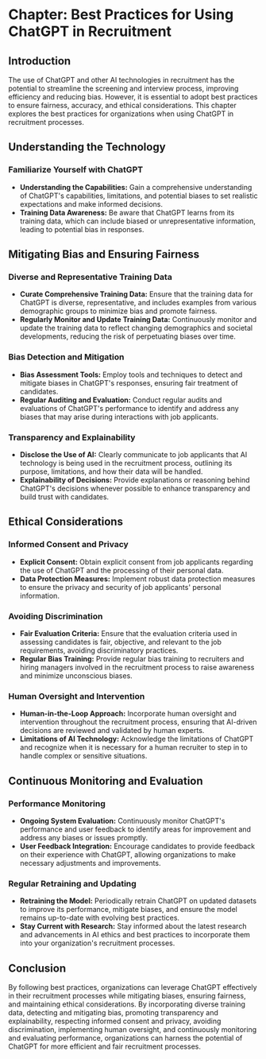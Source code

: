 Chapter: Best Practices for Using ChatGPT in Recruitment
========================================================

Introduction
------------

The use of ChatGPT and other AI technologies in recruitment has the potential to streamline the screening and interview process, improving efficiency and reducing bias. However, it is essential to adopt best practices to ensure fairness, accuracy, and ethical considerations. This chapter explores the best practices for organizations when using ChatGPT in recruitment processes.

Understanding the Technology
----------------------------

### Familiarize Yourself with ChatGPT

* **Understanding the Capabilities:** Gain a comprehensive understanding of ChatGPT's capabilities, limitations, and potential biases to set realistic expectations and make informed decisions.
* **Training Data Awareness:** Be aware that ChatGPT learns from its training data, which can include biased or unrepresentative information, leading to potential bias in responses.

Mitigating Bias and Ensuring Fairness
-------------------------------------

### Diverse and Representative Training Data

* **Curate Comprehensive Training Data:** Ensure that the training data for ChatGPT is diverse, representative, and includes examples from various demographic groups to minimize bias and promote fairness.
* **Regularly Monitor and Update Training Data:** Continuously monitor and update the training data to reflect changing demographics and societal developments, reducing the risk of perpetuating biases over time.

### Bias Detection and Mitigation

* **Bias Assessment Tools:** Employ tools and techniques to detect and mitigate biases in ChatGPT's responses, ensuring fair treatment of candidates.
* **Regular Auditing and Evaluation:** Conduct regular audits and evaluations of ChatGPT's performance to identify and address any biases that may arise during interactions with job applicants.

### Transparency and Explainability

* **Disclose the Use of AI:** Clearly communicate to job applicants that AI technology is being used in the recruitment process, outlining its purpose, limitations, and how their data will be handled.
* **Explainability of Decisions:** Provide explanations or reasoning behind ChatGPT's decisions whenever possible to enhance transparency and build trust with candidates.

Ethical Considerations
----------------------

### Informed Consent and Privacy

* **Explicit Consent:** Obtain explicit consent from job applicants regarding the use of ChatGPT and the processing of their personal data.
* **Data Protection Measures:** Implement robust data protection measures to ensure the privacy and security of job applicants' personal information.

### Avoiding Discrimination

* **Fair Evaluation Criteria:** Ensure that the evaluation criteria used in assessing candidates is fair, objective, and relevant to the job requirements, avoiding discriminatory practices.
* **Regular Bias Training:** Provide regular bias training to recruiters and hiring managers involved in the recruitment process to raise awareness and minimize unconscious biases.

### Human Oversight and Intervention

* **Human-in-the-Loop Approach:** Incorporate human oversight and intervention throughout the recruitment process, ensuring that AI-driven decisions are reviewed and validated by human experts.
* **Limitations of AI Technology:** Acknowledge the limitations of ChatGPT and recognize when it is necessary for a human recruiter to step in to handle complex or sensitive situations.

Continuous Monitoring and Evaluation
------------------------------------

### Performance Monitoring

* **Ongoing System Evaluation:** Continuously monitor ChatGPT's performance and user feedback to identify areas for improvement and address any biases or issues promptly.
* **User Feedback Integration:** Encourage candidates to provide feedback on their experience with ChatGPT, allowing organizations to make necessary adjustments and improvements.

### Regular Retraining and Updating

* **Retraining the Model:** Periodically retrain ChatGPT on updated datasets to improve its performance, mitigate biases, and ensure the model remains up-to-date with evolving best practices.
* **Stay Current with Research:** Stay informed about the latest research and advancements in AI ethics and best practices to incorporate them into your organization's recruitment processes.

Conclusion
----------

By following best practices, organizations can leverage ChatGPT effectively in their recruitment processes while mitigating biases, ensuring fairness, and maintaining ethical considerations. By incorporating diverse training data, detecting and mitigating bias, promoting transparency and explainability, respecting informed consent and privacy, avoiding discrimination, implementing human oversight, and continuously monitoring and evaluating performance, organizations can harness the potential of ChatGPT for more efficient and fair recruitment processes.
